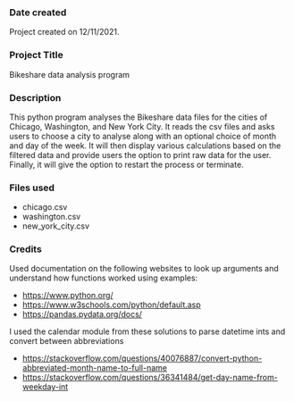 ### Date created
Project created on 12/11/2021.

### Project Title
Bikeshare data analysis program

### Description
This python program analyses the Bikeshare data files for the cities of Chicago, Washington, and New York City.
It reads the csv files and asks users to choose a city to analyse along with an optional choice of month and day of the week.
It will then display various calculations based on the filtered data and provide users the option to print raw data for the user.
Finally, it will give the option to restart the process or terminate.

### Files used
- chicago.csv
- washington.csv
- new_york_city.csv

### Credits
Used documentation on the following websites to look up arguments and understand how functions worked using examples:
- https://www.python.org/
- https://www.w3schools.com/python/default.asp
- https://pandas.pydata.org/docs/

I used the calendar module from these solutions to parse datetime ints and convert between abbreviations
- https://stackoverflow.com/questions/40076887/convert-python-abbreviated-month-name-to-full-name
- https://stackoverflow.com/questions/36341484/get-day-name-from-weekday-int
